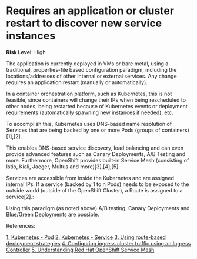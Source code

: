 # Requires an application or cluster restart to discover new service instances

**Risk Level**: High

The application is currently deployed in VMs or bare metal, using a traditional,
properties-file based configuration paradigm, including the locations/addresses
of other internal or external services. Any change requires an application
restart (manually or automatically).

In a container orchestration platform, such as Kubernetes, this is not feasible,
since containers will change their IPs when being rescheduled to other nodes,
being restarted because of Kubernetes events or deployment requirements
(automatically spawning new instances if needed), etc.

To accomplish this, Kubernetes uses DNS-based name resolution of Services that
are being backed by one or more Pods (groups of containers)[1],[2].

This enables DNS-based service discovery, load balancing and can even provide
advanced features such as Canary Deployments, A/B Testing and more. Furthermore,
OpenShift provides built-in Service Mesh (consisting of Istio, Kiali, Jaeger,
Multus and more)[3],[4],[5].

Services are accessible from inside the Kubernetes and are assigned internal IPs.
If a service (backed by 1 to n Pods) needs to be exposed to the outside world
(outside of the OpenShift Cluster), a Route is assigned to a service[2].:

Using this paradigm (as noted above) A/B testing, Canary Deployments and
Blue/Green Deployments are possible.

References:

[1. Kubernetes - Pod](https://kubernetes.io/docs/concepts/workloads/pods/)
[2. Kubernetes - Service](https://kubernetes.io/docs/concepts/services-networking/service/)
[3. Using route-based deployment strategies](https://docs.openshift.com/container-platform/4.8/applications/deployments/route-based-deployment-strategies.html)
[4. Configuring ingress cluster traffic using an Ingress Controller](https://docs.openshift.com/container-platform/4.8/networking/configuring_ingress_cluster_traffic/configuring-ingress-cluster-traffic-ingress-controller.html)
[5. Understanding Red Hat OpenShift Service Mesh](https://docs.openshift.com/container-platform/4.8/service_mesh/v1x/ossm-architecture.html)
